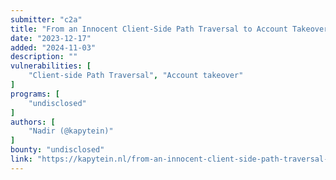 ```yaml
---
submitter: "c2a"
title: "From an Innocent Client-Side Path Traversal to Account Takeover"
date: "2023-12-17"
added: "2024-11-03"
description: ""
vulnerabilities: [
    "Client-side Path Traversal", "Account takeover"
]
programs: [
    "undisclosed"
]
authors: [
    "Nadir (@kapytein)"
]
bounty: "undisclosed"
link: "https://kapytein.nl/from-an-innocent-client-side-path-traversal-to-account-takeover"
---
```




